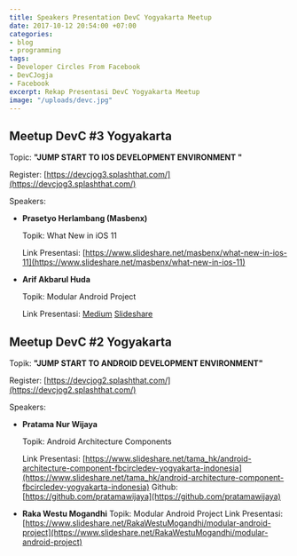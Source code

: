 ```yaml
---
title: Speakers Presentation DevC Yogyakarta Meetup
date: 2017-10-12 20:54:00 +07:00
categories:
- blog
- programming
tags:
- Developer Circles From Facebook
- DevCJogja
- Facebook
excerpt: Rekap Presentasi DevC Yogyakarta Meetup
image: "/uploads/devc.jpg"
---
```


## Meetup DevC #3 Yogyakarta

Topic: **"JUMP START TO IOS DEVELOPMENT ENVIRONMENT "**

Register: [https://devcjog3.splashthat.com/](https://devcjog3.splashthat.com/)

Speakers:

* **Prasetyo Herlambang (Masbenx)**

   Topik: What New in iOS 11
   
   Link Presentasi: [https://www.slideshare.net/masbenx/what-new-in-ios-11](https://www.slideshare.net/masbenx/what-new-in-ios-11)

* **Arif Akbarul Huda**

   Topik: Modular Android Project

   Link Presentasi:
  [Medium](https://medium.com/@omayib)
  [Slideshare](https://www.slideshare.net/akbarul)

## Meetup DevC #2 Yogyakarta

Topik: **"JUMP START TO ANDROID DEVELOPMENT ENVIRONMENT"**

Register: [https://devcjog2.splashthat.com/](https://devcjog2.splashthat.com/)

Speakers:

* **Pratama Nur Wijaya**

  Topik: Android Architecture Components

  Link Presentasi: [https://www.slideshare.net/tama_hk/android-architecture-component-fbcircledev-yogyakarta-indonesia](https://www.slideshare.net/tama_hk/android-architecture-component-fbcircledev-yogyakarta-indonesia)
  Github: [https://github.com/pratamawijaya](https://github.com/pratamawijaya)

* **Raka Westu Mogandhi**
  Topik: Modular Android Project
  Link Presentasi: [https://www.slideshare.net/RakaWestuMogandhi/modular-android-project](https://www.slideshare.net/RakaWestuMogandhi/modular-android-project)